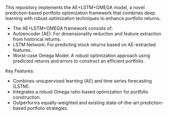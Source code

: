 This repository implements the AE+LSTM+OMEGA model, a novel prediction-based portfolio optimization framework that 
combines deep learning with robust optimization techniques to enhance portfolio returns.
* The AE+LSTM+OMEGA framework consists of:
* Autoencoder (AE): For dimensionality reduction and feature extraction from historical returns.
* LSTM Network: For predicting stock returns based on AE-extracted features.
* Worst-case Omega Model: A robust optimization approach using predicted returns and errors to construct an efficient portfolio.

Key Features:

* Combines unsupervised learning (AE) and time series forecasting (LSTM).
* Integrates a robust Omega ratio-based optimization for portfolio construction.
* Outperforms equally-weighted and existing state-of-the-art prediction-based portfolio strategies.

